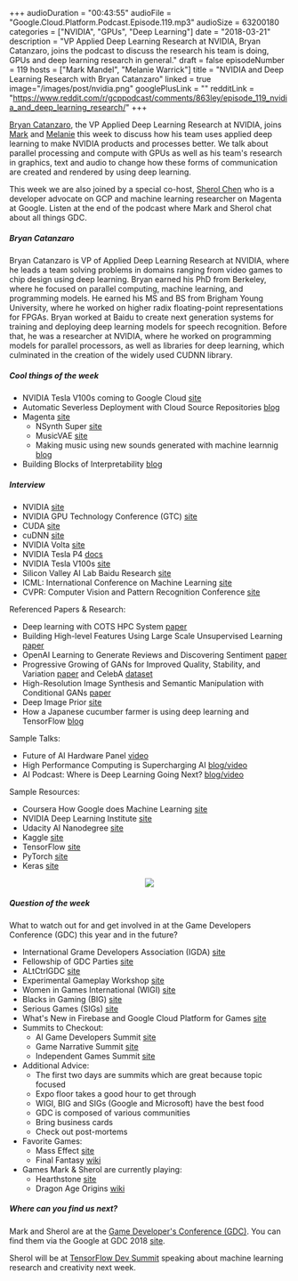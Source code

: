 +++
audioDuration = "00:43:55"
audioFile = "Google.Cloud.Platform.Podcast.Episode.119.mp3"
audioSize = 63200180
categories = ["NVIDIA", "GPUs", "Deep Learning"]
date = "2018-03-21"
description = "VP Applied Deep Learning Research at NVIDIA, Bryan Catanzaro, joins the podcast to discuss the research his team is doing, GPUs and deep learning research in general." 
draft = false
episodeNumber = 119
hosts = ["Mark Mandel", "Melanie Warrick"]
title = "NVIDIA and Deep Learning Research with Bryan Catanzaro"
linked = true
image="/images/post/nvidia.png"
googlePlusLink = ""
redditLink = "https://www.reddit.com/r/gcppodcast/comments/863ley/episode_119_nvidia_and_deep_learning_research/"
+++

[Bryan Catanzaro](https://twitter.com/ctnzr), the VP Applied Deep Learning Research at NVIDIA, joins [Mark](https://twitter.com/Neurotic) and [Melanie](https://twitter.com/nyghtowl) this week to discuss how his team uses applied deep learning to make NVIDIA products and processes better. We talk about parallel processing and compute with GPUs as well as his team's research in graphics, text and audio to change how these forms of communication are created and rendered by using deep learning. 

This week we are also joined by a special co-host, [Sherol Chen](https://twitter.com/ffpaladin) who is a developer advocate on GCP and machine learning researcher on Magenta at Google. Listen at the end of the podcast where Mark and Sherol chat about all things GDC.

<!--more-->

##### Bryan Catanzaro

Bryan Catanzaro is VP of Applied Deep Learning Research at NVIDIA, where he leads a team solving problems in domains ranging from video games to chip design using deep learning. Bryan earned his PhD from Berkeley, where he focused on parallel computing, machine learning, and programming models. He earned his MS and BS from Brigham Young University, where he worked on higher radix floating-point representations for FPGAs.
Bryan worked at Baidu to create next generation systems for training and deploying deep learning models for speech recognition. Before that, he was a researcher at NVIDIA, where he worked on programming models for parallel processors, as well as libraries for deep learning, which culminated in the creation of the widely used CUDNN library. 


##### Cool things of the week

- NVIDIA Tesla V100s coming to Google Cloud [site](https://cloudplatformonline.com/CP-2018-NA-NVIDIA.html)
- Automatic Severless Deployment with Cloud Source Repositories [blog](https://cloudplatform.googleblog.com/2018/03/automatic-serverless-deployments-with-Cloud-Source-Repositories-and-Container-Builder.html) 
- Magenta [site](https://magenta.tensorflow.org/)
  - NSynth Super [site](https://magenta.tensorflow.org/nsynth-super)
  - MusicVAE [site](https://magenta.tensorflow.org/music-vae)
  - Making music using new sounds generated with machine learnnig [blog](https://www.blog.google/topics/machine-learning/making-music-using-new-sounds-generated-machine-learning/)
- Building Blocks of Interpretability [blog](https://distill.pub/2018/building-blocks/)

##### Interview

- NVIDIA [site](http://www.nvidia.com/page/home.html) 
- NVIDIA GPU Technology Conference (GTC) [site](https://www.nvidia.com/en-us/gtc/)
- CUDA [site](https://developer.nvidia.com/cuda-zone)
- cuDNN [site](https://developer.nvidia.com/cudnn)
- NVIDIA Volta [site](https://www.nvidia.com/en-us/data-center/volta-gpu-architecture/)
- NVIDIA Tesla P4 [docs](http://images.nvidia.com/content/pdf/tesla/Tesla-P4-Product-Brief.pdf)
- NVIDIA Tesla V100s [site](http://www.nvidia.com/page/home.html)
- Silicon Valley AI Lab Baidu Research [site](http://research.baidu.com/silicon-valley-ai-lab/)
- ICML: International Conference on Machine Learning [site](https://icml.cc/)
- CVPR: Computer Vision and Pattern Recognition Conference [site](http://cvpr2018.thecvf.com/)

Referenced Papers & Research:

- Deep learning with COTS HPC System [paper](http://ai.stanford.edu/~acoates/papers/CoatesHuvalWangWuNgCatanzaro_icml2013.pdf)
- Building High-level Features Using Large Scale Unsupervised Learning [paper](https://arxiv.org/pdf/1112.6209.pdf)
- OpenAI Learning to Generate Reviews and Discovering Sentiment [paper](https://arxiv.org/pdf/1704.01444.pdf)
- Progressive Growing of GANs for Improved Quality, Stability, and Variation [paper](https://arxiv.org/pdf/1710.10196.pdf) and CelebA [dataset](http://mmlab.ie.cuhk.edu.hk/projects/CelebA.html)
- High-Resolution Image Synthesis and Semantic Manipulation with Conditional GANs [paper](https://arxiv.org/pdf/1711.11585.pdf)
- Deep Image Prior [site](https://dmitryulyanov.github.io/deep_image_prior)
- How a Japanese cucumber farmer is using deep learning and TensorFlow [blog](https://cloud.google.com/blog/big-data/2016/08/how-a-japanese-cucumber-farmer-is-using-deep-learning-and-tensorflow)

Sample Talks:

- Future of AI Hardware Panel [video](https://vimeo.com/238818665)
- High Performance Computing is Supercharging AI [blog/video](https://blogs.nvidia.com/blog/author/baiduguestauthor/)
- AI Podcast: Where is Deep Learning Going Next? [blog/video](https://blogs.nvidi.com/blog/2016/12/07/ai-podcast-deep-learning-going-next/)

Sample Resources:

- Coursera How Google does Machine Learning [site](https://www.coursera.org/learn/google-machine-learning)
- NVIDIA Deep Learning Institute [site](https://www.nvidia.com/en-us/deep-learning-ai/education/)
- Udacity AI Nanodegree [site](https://www.udacity.com/course/artificial-intelligence-nanodegree--nd889)
- Kaggle [site](https://www.kaggle.com/)
- TensorFlow [site](https://www.tensorflow.org/)
- PyTorch [site](http://pytorch.org/)
- Keras [site](https://keras.io/)


<div style="text-align: center">
  <a href="https://opencensus.io"><img src="/images/post/nvidia.png" style="margin: auto; max-width: 30%;"></a>
</div>

##### Question of the week

What to watch out for and get involved in at the Game Developers Conference (GDC) this year and in the future?

- International Grame Developers Association (IGDA) [site](https://www.igda.org/)
- Fellowship of GDC Parties [site](https://www.facebook.com/groups/TheFellowshipOfParties/about/)
- ALtCtrlGDC [site](http://www.gdconf.com/events/altctrlgdc.html) 
- Experimental Gameplay Workshop [site](http://www.experimental-gameplay.org/)
- Women in Games International (WIGI) [site](https://getwigi.com/)
- Blacks in Gaming (BIG) [site](https://www.facebook.com/Blacks-in-Gaming-142639569140671/)
- Serious Games (SIGs) [site](http://www.igda.org/group/serious)
- What's New in Firebase and Google Cloud Platform for Games [site](https://en.wikipedia.org/wiki/Final_Fantasy_(video_game))
- Summits to Checkout:
  - AI Game Developers Summit [site](http://www.gdconf.com/conference/ai.html)
  - Game Narrative Summit [site](http://www.gdconf.com/conference/gamenarrative.html)
  - Independent Games Summit [site](http://www.gdconf.com/conference/igs.html)
- Additional Advice:
  - The first two days are summits which are great because topic focused
  - Expo floor takes a good hour to get through
  - WIGI, BIG and SIGs (Google and Microsoft) have the best food 
  - GDC is composed of various communities
  - Bring business cards
  - Check out post-mortems
- Favorite Games:
  - Mass Effect [site](https://www.masseffect.com/en-gb) 
  - Final Fantasy [wiki](https://en.wikipedia.org/wiki/Final_Fantasy_(video_game))
- Games Mark & Sherol are currently playing:
  - Hearthstone [site](https://playhearthstone.com/en-gb/)
  - Dragon Age Origins [wiki](https://en.wikipedia.org/wiki/Dragon_Age:_Origins)
 

##### Where can you find us next?

Mark and Sherol are at the [Game Developer's Conference (GDC)](http://www.gdconf.com/). You can find them via the Google at GDC 2018 [site](https://events.withgoogle.com/google-gdc-2018/).

Sherol will be at [TensorFlow Dev Summit](https://www.tensorflow.org/dev-summit/) speaking about machine learning research and creativity next week.

